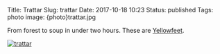 Title: Trattar
Slug: trattar
Date: 2017-10-18 10:23
Status: published
Tags: photo
image: {photo}trattar.jpg

From forest to soup in under two hours. These are [Yellowfeet](https://en.wikipedia.org/wiki/Craterellus_tubaeformis).

[![trattar]({photo}trattar.jpg "trattar")]({static}/pic/trattar.jpg)
